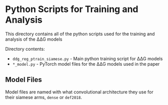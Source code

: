 # Python Scripts for Training and Analysis

This directory contains all of the python scripts used for the training and analysis of the &Delta;&Delta;G models  

Directory contents:
- `ddg_reg_ptrain_siamese.py` - Main python training script for &Delta;&Delta;G models
- `*_model.py` - PyTorch model files for the &Delta;&Delta;G models used in the paper


## Model Files
Model files are named with what convolutional architecture they use for their siamese arms, `dense` or `def2018`.
